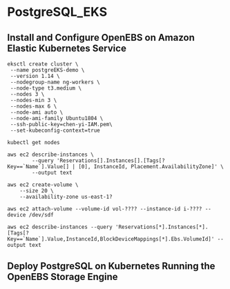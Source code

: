 # PostgreSQL_EKS
## Install and Configure OpenEBS on Amazon Elastic Kubernetes Service
```
eksctl create cluster \
 --name postgreEKS-demo \
 --version 1.14 \
 --nodegroup-name ng-workers \
 --node-type t3.medium \
 --nodes 3 \
 --nodes-min 3 \
 --nodes-max 6 \
 --node-ami auto \
 --node-ami-family Ubuntu1804 \
 --ssh-public-key=chen-yi-IAM.pem\
 --set-kubeconfig-context=true
```
```
kubectl get nodes
```
```
aws ec2 describe-instances \
        --query 'Reservations[].Instances[].[Tags[?Key==`Name`].Value[] | [0], InstanceId, Placement.AvailabilityZone]' \
        --output text
```
```
aws ec2 create-volume \
    --size 20 \
    --availability-zone us-east-1?
```
```
aws ec2 attach-volume --volume-id vol-???? --instance-id i-???? --device /dev/sdf
```
```
aws ec2 describe-instances --query 'Reservations[*].Instances[*].[Tags[?Key==`Name`].Value,InstanceId,BlockDeviceMappings[*].Ebs.VolumeId]' --output text
```

## Deploy PostgreSQL on Kubernetes Running the OpenEBS Storage Engine
